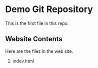 # Demo Git Repository

This is the first file in this repo.

## Website Contents

Here are the files in the web site.

1.	indev.html
